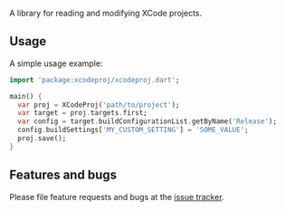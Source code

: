 A library for reading and modifying XCode projects.



## Usage

A simple usage example:

```dart
import 'package:xcodeproj/xcodeproj.dart';

main() {
  var proj = XCodeProj('path/to/project');
  var target = proj.targets.first;
  var config = target.buildConfigurationList.getByName('Release');
  config.buildSettings['MY_CUSTOM_SETTING'] = 'SOME_VALUE';
  proj.save();
}
```

## Features and bugs

Please file feature requests and bugs at the [issue tracker][tracker].

[tracker]: https://github.com/appsup-dart/xcodeproj
